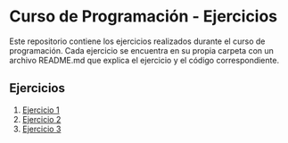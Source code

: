 # Curso de Programación - Ejercicios

Este repositorio contiene los ejercicios realizados durante el curso de programación. Cada ejercicio se encuentra en su propia carpeta con un archivo README.md que explica el ejercicio y el código correspondiente.

## Ejercicios

1. [Ejercicio 1](https://github.com/amandaxo21/curso-programacion-ejercicios/blob/main/Ejercicio1/README.md)
2. [Ejercicio 2](https://github.com/amandaxo21/curso-programacion-ejercicios/blob/main/Ejercicio2/README.md)
3. [Ejercicio 3](https://github.com/amandaxo21/curso-programacion-ejercicios/blob/main/Ejercicio3/README.md)
